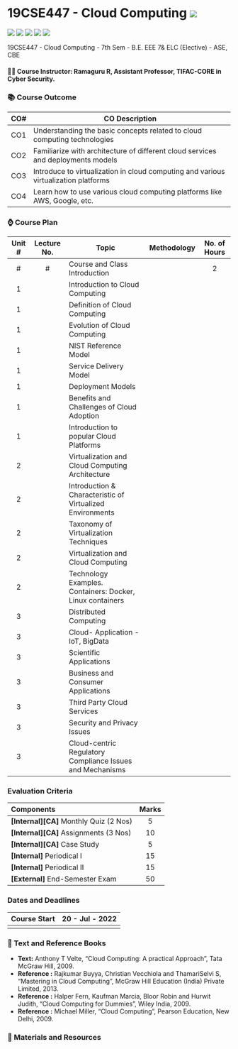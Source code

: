 # 19CSE447 - Cloud Computing ![](https://img.shields.io/badge/-Live-brightgreen)
![](https://img.shields.io/badge/Batch-19EEE-lightgreen) ![](https://img.shields.io/badge/Batch-19ELC-lightgreen) ![](https://img.shields.io/badge/UG-blue) ![](https://img.shields.io/badge/Subject-Cloud-blue) ![](https://img.shields.io/badge/Subject-Elective-purple)

19CSE447 - Cloud Computing - 7th Sem - B.E. EEE 7&amp; ELC (Elective) - ASE, CBE

#### :teacher: Course Instructor:  Ramaguru R, Assistant Professor, TIFAC-CORE in Cyber Security.

### :books: Course Outcome

| CO#  | CO Description |
|------|----------------|
| CO1 | Understanding the basic concepts related to cloud computing technologies |
| CO2 | Familiarize with architecture of different cloud services and deployments models |
| CO3 | Introduce to virtualization in cloud computing and various virtualization platforms |
| CO4 | Learn how to use various cloud computing platforms like AWS, Google, etc. |

### :watch: Course Plan 

| Unit # | Lecture No. | Topic | Methodology | No. of Hours |
|:------:|:-----------:|-------|-------------|:------------:|
| # | # | Course and Class Introduction | | 2 |
| 1 | | Introduction to Cloud Computing | | |
| 1 | | Definition of Cloud Computing | | |
| 1 | | Evolution of Cloud Computing | | |
| 1 | | NIST Reference Model | | |
| 1 | | Service Delivery Model | | |
| 1 | | Deployment Models | | |
| 1 | | Benefits and Challenges of Cloud Adoption | | |
| 1 | | Introduction to popular Cloud Platforms | | |
| 2 | | Virtualization and Cloud Computing Architecture | | | 
| 2 | | Introduction & Characteristic of Virtualized Environments | | |
| 2 | | Taxonomy of Virtualization Techniques | | |
| 2 | | Virtualization and Cloud Computing | | |
| 2 | | Technology Examples. Containers: Docker, Linux containers | | |
| 3 | | Distributed Computing  | | |
| 3 | | Cloud- Application - IoT, BigData | | |
| 3 | | Scientific Applications | | | 
| 3 | | Business and Consumer Applications | | |
| 3 | | Third Party Cloud Services | | |
| 3 | | Security and Privacy Issues | | |
| 3 | | Cloud-centric Regulatory Compliance Issues and Mechanisms | | |

### Evaluation Criteria

| Components | Marks |
|:----------|:-----:|
| **[Internal][CA]** Monthly Quiz (2 Nos) | 5 |
| **[Internal][CA]** Assignments (3 Nos) | 10 |
| **[Internal][CA]** Case Study | 5 |
| **[Internal]** Periodical I | 15 |
| **[Internal]** Periodical II | 15 |
| **[External]** End-Semester Exam | 50 |

### Dates and Deadlines

| Course Start | 20 - Jul - 2022 |
|--------------|-----------------|
| | |

### :green_book: Text and Reference Books
 - **Text:** Anthony T Velte, “Cloud Computing: A practical Approach”, Tata McGraw Hill, 2009.
 - **Reference :** Rajkumar Buyya, Christian Vecchiola and ThamariSelvi S, “Mastering in Cloud Computing”, McGraw Hill Education (India) Private Limited, 2013.
 - **Reference :** Halper Fern, Kaufman Marcia, Bloor Robin and Hurwit Judith, “Cloud Computing for Dummies”, Wiley India, 2009.
 - **Reference :** Michael Miller, “Cloud Computing”, Pearson Education, New Delhi, 2009.
 
 ### :notebook: Materials and Resources
